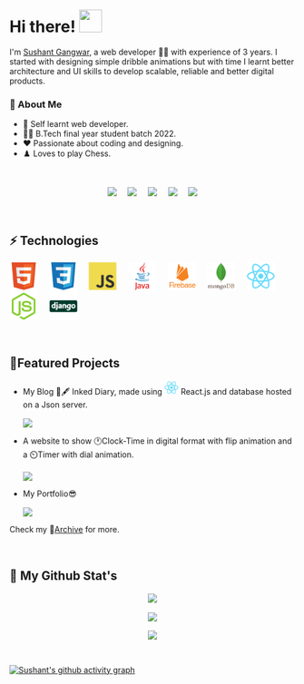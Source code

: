 # Hi there! <img src="https://media.giphy.com/media/hvRJCLFzcasrR4ia7z/giphy.gif" width="40" height="40" />

I'm [Sushant Gangwar](https://www.linkedin.com/in/sushant-gangwar/), a web developer 🧑‍💻 with experience of 3 years. I started with designing simple dribble animations but with time I learnt better architecture and UI skills to develop scalable, reliable and better digital products.

### 👻 About Me
- 🌱 Self learnt web developer.
- 👨‍🎓 B.Tech final year student batch 2022.
- ❤️ Passionate about coding and designing.
- ♟️ Loves to play Chess.

&nbsp; 
<p align="center">
    <a href="https://sushantgangwar.netlify.app/"><img src="https://img.shields.io/badge/PORTFOLIO-57d60d?&style=for-the-badge" /></a>
    &nbsp; &nbsp; 
    <a href="mailto:sushant.gangwar.work@gmail.com?subject=Sushant%20Gangwar"><img src="https://img.shields.io/badge/gmail-%23D14836.svg?&style=for-the-badge&logo=gmail&logoColor=white" /></a>
    &nbsp; &nbsp; 
    <a href="https://twitter.com/sushantgwr"><img src="https://img.shields.io/badge/twitter-%231DA1F2.svg?&style=for-the-badge&logo=twitter&logoColor=white" /></a>
    &nbsp; &nbsp; 
    <a href="https://www.linkedin.com/in/sushant-gangwar/"><img src="https://img.shields.io/badge/linkedin-%230077B5.svg?&style=for-the-badge&logo=linkedin&logoColor=white"/></a>
    &nbsp; &nbsp; 
    <img src="https://visitor-badge.glitch.me/badge?page_id=sushantgwr87.sushantgwr87" width="110" />
</p>
&nbsp; 

## ⚡ Technologies

<p align="left">
    <img src="https://raw.githubusercontent.com/devicons/devicon/master/icons/html5/html5-original.svg" alt="HTML5" width="50" height="50"/>
    &nbsp; &nbsp; 
    <img src="https://raw.githubusercontent.com/devicons/devicon/master/icons/css3/css3-original.svg" alt="CSS3" width="50" height="50"/>
    &nbsp; &nbsp; 
    <img src="https://raw.githubusercontent.com/devicons/devicon/master/icons/javascript/javascript-original.svg" alt="Javascript" width="50" height="50"/>
    &nbsp; &nbsp; 
    <img src="https://raw.githubusercontent.com/devicons/devicon/master/icons/java/java-original-wordmark.svg" alt="Java" width="50" height="50"/>
    &nbsp; &nbsp; 
    <img src="https://raw.githubusercontent.com/devicons/devicon/master/icons/firebase/firebase-plain-wordmark.svg" alt="Firebase" width="50" height="50"/>
    &nbsp; &nbsp; 
    <img src="https://raw.githubusercontent.com/devicons/devicon/master/icons/mongodb/mongodb-original-wordmark.svg" alt="Mongodb" width="50" height="50"/>
    &nbsp; &nbsp; 
    <img src="https://raw.githubusercontent.com/devicons/devicon/master/icons/react/react-original.svg" alt="React" width="50" height="50"/>
    &nbsp; &nbsp; 
    <img src="https://raw.githubusercontent.com/devicons/devicon/master/icons/nodejs/nodejs-original.svg" alt="Nodejs" width="50" height="50"/>
    &nbsp; &nbsp; 
    <img src="https://raw.githubusercontent.com/devicons/devicon/master/icons/django/django-original.svg" alt="Django" width="50" height="50"/>
</p>

&nbsp; 

## 📌Featured Projects

- My Blog 📜🖋️ Inked Diary, made using <img src="https://raw.githubusercontent.com/devicons/devicon/master/icons/react/react-original.svg" alt="react" width="25" height="25" /> React.js and database hosted on a Json server.

  <a href="https://github.com/sushantgwr87/Inked-Diary">
    <img align="center" src="https://github-readme-stats.vercel.app/api/pin/?username=sushantgwr87&repo=Inked-Diary&theme=algolia" />
  </a>

- A website to show 🕐Clock-Time in digital format with flip animation and a ⏲️Timer with dial animation.

  <a href="https://github.com/sushantgwr87/Clock-Timer">
    <img align="center" src="https://github-readme-stats.vercel.app/api/pin/?username=sushantgwr87&repo=Clock-Timer&theme=algolia" />
  </a>

- My Portfolio😎

  <a href="https://github.com/sushantgwr87/portfolio">
    <img align="center" src="https://github-readme-stats.vercel.app/api/pin/?username=sushantgwr87&repo=portfolio&theme=algolia" />
  </a>

Check my 📂[Archive](https://github.com/sushantgwr87?tab=repositories) for more.

&nbsp; 

## 🚀 My Github Stat's

<p align="center">
    <img align="center" margin="20px" src="https://github-readme-streak-stats.herokuapp.com/?user=sushantgwr87&include_all_commits=true&count_private=true&fire=00ff6a&theme=algolia" />
</p>

<p align="center">
    <img align="center" margin="20px" src="https://github-readme-stats.vercel.app/api/top-langs/?username=sushantgwr87&layout=compact&height=30&theme=algolia" />
</p>
<p align="center">
  <img align="center" src="https://github-readme-stats.vercel.app/api?username=sushantgwr87&hide_title=true&show_icons=true&include_all_commits=true&count_private=true&line_height=30&theme=algolia" />
</p>

&nbsp; 

[![Sushant's github activity graph](https://activity-graph.herokuapp.com/graph?username=sushantgwr87&include_all_commits=true&count_private=true&theme=react-dark)](https://github.com/sushantgwr87)

<!-- ![Visitor Count](https://profile-counter.glitch.me/sushantgwr87/count.svg) -->
